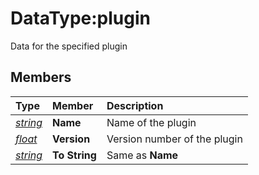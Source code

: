 # DataType:plugin

Data for the specified plugin

## Members

| **Type** | **Member** | **Description** |
| :--- | :--- | :--- |
| [_string_](datatype-string.md) | **Name** | Name of the plugin |
| [_float_](datatype-float.md) | **Version** | Version number of the plugin |
| [_string_](datatype-string.md) | **To String** | Same as **Name** |

